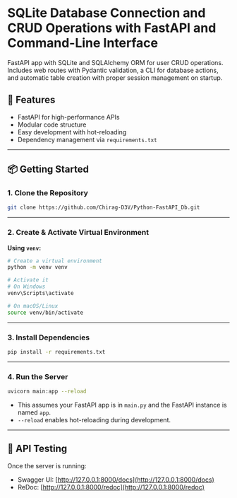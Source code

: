 # SQLite Database Connection and CRUD Operations with FastAPI and Command-Line Interface

FastAPI app with SQLite and SQLAlchemy ORM for user CRUD operations. Includes web routes with Pydantic validation, a CLI for database actions, and automatic table creation with proper session management on startup.

## 🚀 Features

- FastAPI for high-performance APIs
- Modular code structure
- Easy development with hot-reloading
- Dependency management via `requirements.txt`

---

## 📦 Getting Started

### 1. Clone the Repository

```bash
git clone https://github.com/Chirag-D3V/Python-FastAPI_Db.git
```
---

### 2. Create & Activate Virtual Environment

**Using `venv`:**

```bash
# Create a virtual environment
python -m venv venv

# Activate it
# On Windows
venv\Scripts\activate

# On macOS/Linux
source venv/bin/activate
```

---

### 3. Install Dependencies

```bash
pip install -r requirements.txt
```

---

### 4. Run the Server

```bash
uvicorn main:app --reload
```

- This assumes your FastAPI app is in `main.py` and the FastAPI instance is named `app`.
- `--reload` enables hot-reloading during development.

---

## 🧪 API Testing

Once the server is running:

- Swagger UI: [http://127.0.0.1:8000/docs](http://127.0.0.1:8000/docs)
- ReDoc: [http://127.0.0.1:8000/redoc](http://127.0.0.1:8000/redoc)
